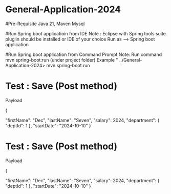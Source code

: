 # General-Application-2024

#Pre-Requisite
	Java 21, 
	Maven
	Mysql

#Run Spring boot applicatioin from IDE
  Note : Eclipse with Spring tools suite pluglin should be installed or IDE of your choice
  Run as --> Spring boot application
  
#Run Spring boot application from Command Prompt
  Note: Run command mvn spring-boot:run (under project folder)
   Example " ../General-Application-2024> mvn spring-boot:run     
   
# Test : Save (Post method)

Payload 


 {
  
  "firstName": "Dec",
  "lastName": "Seven",
  "salary": 2024,
  "department": {
    "deptId": 1
  },
  "startDate": "2024-10-10"
}

# Test : Save (Post method)

Payload 


 {
  
  "firstName": "Dec",
  "lastName": "Seven",
  "salary": 2024,
  "department": {
    "deptId": 1
  },
  "startDate": "2024-10-10"
}
 
